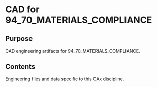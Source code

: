 # CAD for 94_70_MATERIALS_COMPLIANCE

## Purpose
CAD engineering artifacts for 94_70_MATERIALS_COMPLIANCE.

## Contents
Engineering files and data specific to this CAx discipline.
